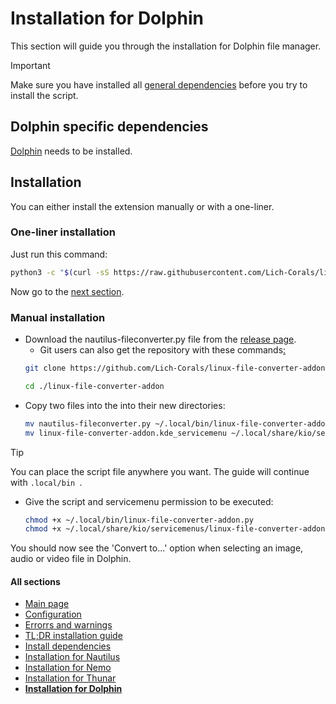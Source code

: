 # Installation for Dolphin
This section will guide you through the installation for Dolphin file manager.

> [!IMPORTANT]  
> Make sure you have installed all [general dependencies](https://github.com/Lich-Corals/linux-file-converter-addon/blob/main/markdown/install-dependencies.md) before you try to install the script.

## Dolphin specific dependencies
[Dolphin](https://apps.kde.org/en-gb/dolphin/) needs to be installed.

## Installation
You can either install the extension manually or with a one-liner.

### One-liner installation
Just run this command:
```bash
python3 -c "$(curl -sS https://raw.githubusercontent.com/Lich-Corals/linux-file-converter-addon/main/nautilus-fileconverter.py)" --install-for-dolphin
```
Now go to the [next section](#enable-the-action-in-thunar).

### Manual installation
- Download the nautilus-fileconverter.py file from the [release page](https://github.com/Lich-Corals/linux-file-converter-addon/releases).
    - Git users can also get the repository with these commands[:](https://bit.ly/3BlS71b)
     ```bash
     git clone https://github.com/Lich-Corals/linux-file-converter-addon

     cd ./linux-file-converter-addon
     ```
- Copy two files into the into their new directories:
     ```bash
     mv nautilus-fileconverter.py ~/.local/bin/linux-file-converter-addon.py
     mv linux-file-converter-addon.kde_servicemenu ~/.local/share/kio/servicemenus/linux-file-converter-addon.desktop
     ```

> [!TIP]   
> You can place the script file anywhere you want. The guide will continue with `.local/bin `.

- Give the script and servicemenu permission to be executed:
     ```bash
     chmod +x ~/.local/bin/linux-file-converter-addon.py
     chmod +x ~/.local/share/kio/servicemenus/linux-file-converter-addon.desktop
     ```

You should now see the 'Convert to...' option when selecting an image, audio or video file in Dolphin.

#### All sections
- [Main page](https://github.com/Lich-Corals/linux-file-converter-addon/blob/main/README.md)
- [Configuration](https://github.com/Lich-Corals/linux-file-converter-addon/blob/main/markdown/configuration.md)
- [Errorrs and warnings](https://github.com/Lich-Corals/linux-file-converter-addon/blob/main/markdown/errors-and-warnings.md)
- [TL;DR installation guide](https://github.com/Lich-Corals/linux-file-converter-addon/blob/main/markdown/tldr-installation.md)
- [Install dependencies](https://github.com/Lich-Corals/linux-file-converter-addon/blob/main/markdown/install-dependencies.md)
- [Installation for Nautilus](https://github.com/Lich-Corals/linux-file-converter-addon/blob/main/markdown/install-nautilus.md)
- [Installation for Nemo](https://github.com/Lich-Corals/linux-file-converter-addon/blob/main/markdown/install-nemo.md)
- [Installation for Thunar](https://github.com/Lich-Corals/linux-file-converter-addon/blob/main/markdown/install-thunar.md)
- __[Installation for Dolphin](https://github.com/Lich-Corals/linux-file-converter-addon/blob/main/markdown/install-dolphin.md)__

